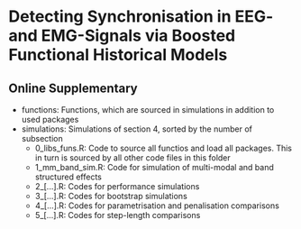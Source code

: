 # Detecting Synchronisation in EEG- and EMG-Signals via Boosted Functional Historical Models

## Online Supplementary

* functions: Functions, which are sourced in simulations in addition to used packages
* simulations: Simulations of section 4, sorted by the number of subsection
  + 0_libs_funs.R: Code to source all functios and load all packages. This in turn is sourced by all other code files in this folder
  + 1_mm_band_sim.R: Code for simulation of multi-modal and band structured effects
  + 2_[...].R: Codes for performance simulations
  + 3_[...].R: Codes for bootstrap simulations
  + 4_[...].R: Codes for parametrisation and penalisation comparisons
  + 5_[...].R: Codes for step-length comparisons
